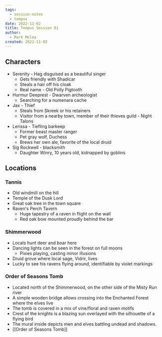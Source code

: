 ```yaml
---
tags:
  - session-notes
  - tempus
date: 2022-11-02
title: Tempus Session 01
author:
  - Mark Molea
created: 2022-11-02
---
```








## Characters

- Serenity - Hag disguised as a beautiful singer
    - Gets friendly with Shadicar
    - Steals a hair off his cloak
    - Real name - Old Polly Pigtooth
- Hurmur Deeprest - Dwarven archeologist
    - Searching for a numenara cache
- Jax - Thief
    - Steals from Skreek or his retainers
    - Visitor from a nearby town, member of their thieves guild - Night Talons
- Lerissa - Tiefling barkeep
    - Former beast master ranger
    - Pet gray wolf, Duchess
    - Brews her own ale, favorite of the local druid
- Sig Rockwell - blacksmith
    - Daughter Winry, 10 years old, kidnapped by goblins

## Locations

### Tannis

- Old windmill on the hill
- Temple of the Dusk Lord
- Great oak tree in the town square
- Raven's Perch Tavern
    - Huge tapestry of a raven in flight on the wall
    - Red oak bow mounted proudly behind the bar

### Shimmerwood

- Locals hunt deer and boar here
- Dancing lights can be seen in the forest on full moons
    - Pixies playing, casting minor illusions
- Druid grove where local sage, Vidrir, lives
- Lucky to see his ravens flying around, identifiable by violet markings

### Order of Seasons Tomb

- Located north of the Shimmerwood, on the other side of the Misty Run river
- A simple wooden bridge allows crossing into the Enchanted Forest where the elves live
- The tomb is covered in a mix of vine/floral and raven motifs
- Crest of the knights is a blazing sun overlayed with the silhouette of a flying bird
- The mural inside depicts men and elves battling undead and shadows.
- [[Order of Seasons Tomb]]